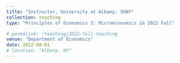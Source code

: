 ```yaml
---
title: "Instructor, University at Albany, SUNY"
collection: teaching
type: "Principles of Economics I: Microeconomics in 2022 Fall"

# permalink: /teaching/2022-fall-teaching
venue: "Department of Economics"
date: 2022-08-01
# location: "Albany, NY"
---
```


